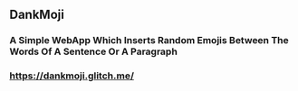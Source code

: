 ## DankMoji
### A Simple WebApp Which Inserts Random Emojis Between The Words Of A Sentence Or A Paragraph
### https://dankmoji.glitch.me/
